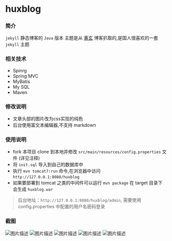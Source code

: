 # huxblog

### 简介
`jekyll` 静态博客的 `Java` 版本
主题是从 [黄玄](http://huangxuan.me/) 博客扒取的,是国人很喜欢的一套 `jekyll` 主题

### 相关技术
* Spinrg
* Spring MVC
* MyBatis
* My SQL
* Maven

### 修改说明
* 文章头部的图片改为css实现的纯色
* 后台使用富文本编辑器,不支持 markdown

### 使用说明
* fork 本项目 clone 到本地并修改 `src/main/resources/config.properties` 文件 (详见注释)
* 将 `init.sql` 导入到自己的数据库中
* 执行 `mvn tomcat7:run` 命令,在浏览器中访问 `http://127.0.0.1:8080/huxblog`
* 如果要部署到 tomcat 之类的中间件可以运行 `mvn package` 在 target 目录下会生成 `huxblog.war`

> 后台地址：`http://127.0.0.1:8080/huxblog/admin`, 需要使用 config.properties 中配置的用户名密码登录

### 截图

![图片描述](http://img.junbaor.com/20160509D2CFA6F79F69C7F309962789D8CCD6F8.png)
![图片描述](http://img.junbaor.com/20160509D6A117E95DEBA62FF63AAA104E57286A.png)
![图片描述](http://img.junbaor.com/20160509F6AE93D6A02AB81F876A72E851659075.png)
![图片描述](http://img.junbaor.com/20160509A299C7D0CD6EC80F51D5DC3AB193798A.png)
![图片描述](http://img.junbaor.com/201605099E7158C819A5A0DC789845D9816ACC8F.png)


